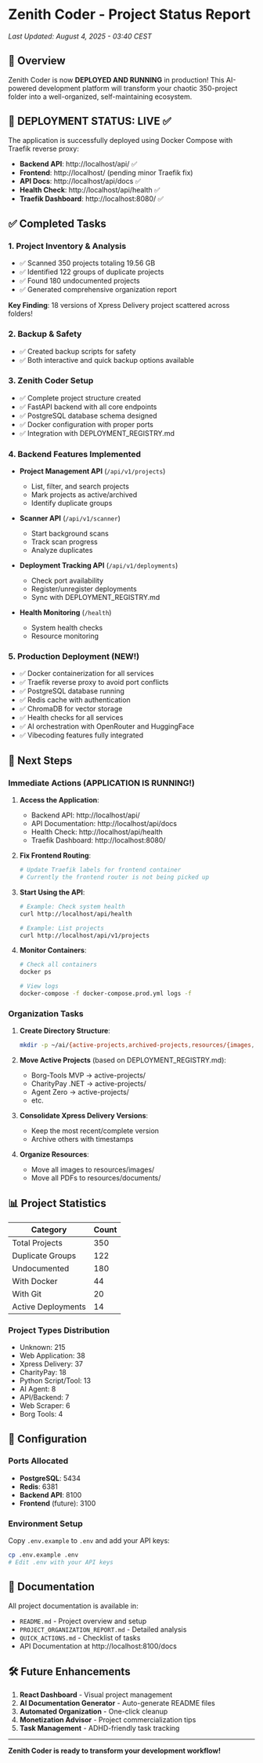 # Zenith Coder - Project Status Report
*Last Updated: August 4, 2025 - 03:40 CEST*

## 🎯 Overview
Zenith Coder is now **DEPLOYED AND RUNNING** in production! This AI-powered development platform will transform your chaotic 350-project folder into a well-organized, self-maintaining ecosystem.

## 🚀 DEPLOYMENT STATUS: LIVE ✅

The application is successfully deployed using Docker Compose with Traefik reverse proxy:

- **Backend API**: http://localhost/api/ ✅
- **Frontend**: http://localhost/ (pending minor Traefik fix)
- **API Docs**: http://localhost/api/docs ✅
- **Health Check**: http://localhost/api/health ✅
- **Traefik Dashboard**: http://localhost:8080/ ✅

## ✅ Completed Tasks

### 1. Project Inventory & Analysis
- ✅ Scanned 350 projects totaling 19.56 GB
- ✅ Identified 122 groups of duplicate projects
- ✅ Found 180 undocumented projects
- ✅ Generated comprehensive organization report

**Key Finding**: 18 versions of Xpress Delivery project scattered across folders!

### 2. Backup & Safety
- ✅ Created backup scripts for safety
- ✅ Both interactive and quick backup options available

### 3. Zenith Coder Setup
- ✅ Complete project structure created
- ✅ FastAPI backend with all core endpoints
- ✅ PostgreSQL database schema designed
- ✅ Docker configuration with proper ports
- ✅ Integration with DEPLOYMENT_REGISTRY.md

### 4. Backend Features Implemented
- **Project Management API** (`/api/v1/projects`)
  - List, filter, and search projects
  - Mark projects as active/archived
  - Identify duplicate groups
  
- **Scanner API** (`/api/v1/scanner`)
  - Start background scans
  - Track scan progress
  - Analyze duplicates
  
- **Deployment Tracking API** (`/api/v1/deployments`)
  - Check port availability
  - Register/unregister deployments
  - Sync with DEPLOYMENT_REGISTRY.md

- **Health Monitoring** (`/health`)
  - System health checks
  - Resource monitoring

### 5. Production Deployment (NEW!)
- ✅ Docker containerization for all services
- ✅ Traefik reverse proxy to avoid port conflicts
- ✅ PostgreSQL database running
- ✅ Redis cache with authentication
- ✅ ChromaDB for vector storage
- ✅ Health checks for all services
- ✅ AI orchestration with OpenRouter and HuggingFace
- ✅ Vibecoding features fully integrated

## 🚀 Next Steps

### Immediate Actions (APPLICATION IS RUNNING!)
1. **Access the Application**:
   - Backend API: http://localhost/api/
   - API Documentation: http://localhost/api/docs
   - Health Check: http://localhost/api/health
   - Traefik Dashboard: http://localhost:8080/

2. **Fix Frontend Routing**:
   ```bash
   # Update Traefik labels for frontend container
   # Currently the frontend router is not being picked up
   ```

3. **Start Using the API**:
   ```bash
   # Example: Check system health
   curl http://localhost/api/health
   
   # Example: List projects
   curl http://localhost/api/v1/projects
   ```

4. **Monitor Containers**:
   ```bash
   # Check all containers
   docker ps
   
   # View logs
   docker-compose -f docker-compose.prod.yml logs -f
   ```

### Organization Tasks
1. **Create Directory Structure**:
   ```bash
   mkdir -p ~/ai/{active-projects,archived-projects,resources/{images,documents},templates,tools}
   ```

2. **Move Active Projects** (based on DEPLOYMENT_REGISTRY.md):
   - Borg-Tools MVP → active-projects/
   - CharityPay .NET → active-projects/
   - Agent Zero → active-projects/
   - etc.

3. **Consolidate Xpress Delivery Versions**:
   - Keep the most recent/complete version
   - Archive others with timestamps

4. **Organize Resources**:
   - Move all images to resources/images/
   - Move all PDFs to resources/documents/

## 📊 Project Statistics

| Category | Count |
|----------|-------|
| Total Projects | 350 |
| Duplicate Groups | 122 |
| Undocumented | 180 |
| With Docker | 44 |
| With Git | 20 |
| Active Deployments | 14 |

### Project Types Distribution
- Unknown: 215
- Web Application: 38
- Xpress Delivery: 37
- CharityPay: 18
- Python Script/Tool: 13
- AI Agent: 8
- API/Backend: 7
- Web Scraper: 6
- Borg Tools: 4

## 🔧 Configuration

### Ports Allocated
- **PostgreSQL**: 5434
- **Redis**: 6381
- **Backend API**: 8100
- **Frontend** (future): 3100

### Environment Setup
Copy `.env.example` to `.env` and add your API keys:
```bash
cp .env.example .env
# Edit .env with your API keys
```

## 📝 Documentation

All project documentation is available in:
- `README.md` - Project overview and setup
- `PROJECT_ORGANIZATION_REPORT.md` - Detailed analysis
- `QUICK_ACTIONS.md` - Checklist of tasks
- API Documentation at http://localhost:8100/docs

## 🛠️ Future Enhancements

1. **React Dashboard** - Visual project management
2. **AI Documentation Generator** - Auto-generate README files
3. **Automated Organization** - One-click cleanup
4. **Monetization Advisor** - Project commercialization tips
5. **Task Management** - ADHD-friendly task tracking

---

**Zenith Coder is ready to transform your development workflow!**